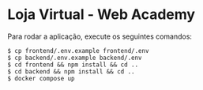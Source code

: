 # Loja Virtual - Web Academy

Para rodar a aplicação, execute os seguintes comandos:
```
$ cp frontend/.env.example frontend/.env
$ cp backend/.env.example backend/.env
$ cd frontend && npm install && cd ..
$ cd backend && npm install && cd ..
$ docker compose up
```